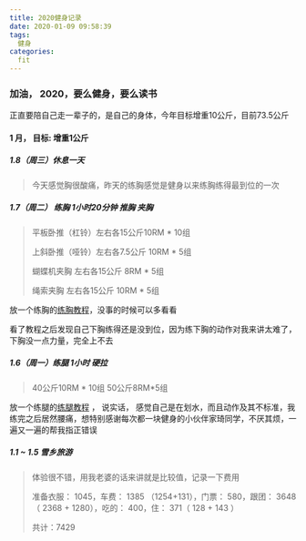```yaml
---
title: 2020健身记录
date: 2020-01-09 09:58:39
tags:
  健身
categories:
  fit
---
```

### 加油， 2020，要么健身，要么读书

正直要陪自己走一辈子的，是自己的身体，今年目标增重10公斤，目前73.5公斤

#### 1 月， 目标: 增重1公斤

<!-- more -->

##### 1.8（周三）休息一天

> 今天感觉胸很酸痛，昨天的练胸感觉是健身以来练胸练得最到位的一次

##### 1.7（周二） 练胸 1小时20分钟 推胸 夹胸

> 平板卧推（杠铃）左右各15公斤10RM \* 10组
>
> 上斜卧推（哑铃）左右各7.5公斤 10RM \* 5组
>
> 蝴蝶机夹胸 左右各15公斤 8RM \* 5组
>
> 绳索夹胸 左右各15公斤 10RM \* 5组

放一个练胸的[练胸教程](https://zhuanlan.zhihu.com/p/38583580)，没事的时候可以多看看

看了教程之后发现自己下胸练得还是没到位，因为练下胸的动作对我来讲太难了，下胸没一点力量，完全上不去

##### 1.6（周一）练腿 1小时 硬拉

> 40公斤10RM \* 10组  50公斤8RM\*5组

放一个练腿的[练腿教程](https://www.zhihu.com/question/54873522) ， 说实话， 感觉自己是在划水，而且动作及其不标准，我练完之后居然腰痛，想特别感谢每次都一块健身的小伙伴家琦同学，不厌其烦，一遍又一遍的帮我指正错误

##### 1.1 ~ 1.5 雪乡旅游

> 体验很不错，用我老婆的话来讲就是比较值，记录一下费用
>
> 准备衣服： 1045，车费： 1385 （1254+131），门票： 580，跟团： 3648（ 2368 + 1280），吃的： 400，住： 371（ 128 + 143 ）
>
> 共计：7429

##### 